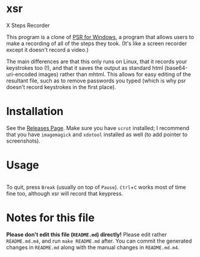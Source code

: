 # xsr
X Steps Recorder

This program is a clone of [PSR for Windows](https://blogs.msdn.microsoft.com/patricka/2010/01/04/using-the-secret-windows-7-problem-steps-recorder-to-create-step-by-step-screenshot-documents/), a program that allows users to make a recording of all of the steps they took. (It's like a screen recorder except it doesn't record a video.)

The main differences are that this only runs on Linux, that it records your keystrokes too (!), and that it saves the output as standard html (base64-uri-encoded images) rather than mhtml. This allows for easy editing of the resultant file, such as to remove passwords you typed (which is why psr doesn't record keystrokes in the first place).

# Installation

See the [Releases Page](https://github.com/nonnymoose/xsr/releases).
Make sure you have `scrot` installed; I recommend that you have `imagemagick` and `xdotool` installed as well (to add pointer to screenshots).

# Usage

```
```
To quit, press `Break` (usually on top of `Pause`). `Ctrl`+`C` works most of time fine too, although xsr will record that keypress.

# Notes for this file
__Please don't edit this file (`README.md`) directly!__
Please edit rather `README.md.m4`, and run `make README.md` after.
You can commit the generated changes in `README.md` along with the manual changes in `README.md.m4`.
